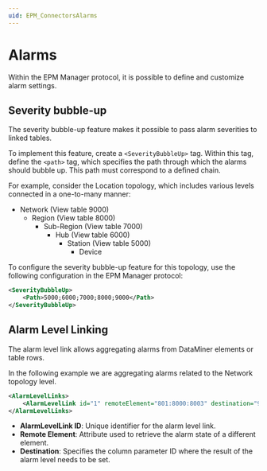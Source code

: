 ```yaml
---
uid: EPM_ConnectorsAlarms
---
```


# Alarms

Within the EPM Manager protocol, it is possible to define and customize alarm settings.

## Severity bubble-up

The severity bubble-up feature makes it possible to pass alarm severities to linked tables.

To implement this feature, create a `<SeverityBubbleUp>` tag. Within this tag, define the `<path>` tag, which specifies the path through which the alarms should bubble up. This path must correspond to a defined chain.

For example, consider the Location topology, which includes various levels connected in a one-to-many manner:

- Network (View table 9000)
  - Region (View table 8000)
    - Sub-Region (View table 7000)
      - Hub (View table 6000)
        - Station (View table 5000)
          - Device

To configure the severity bubble-up feature for this topology, use the following configuration in the EPM Manager protocol:

```xml
<SeverityBubbleUp>
    <Path>5000;6000;7000;8000;9000</Path>
</SeverityBubbleUp>
```

## Alarm Level Linking

The alarm level link allows aggregating alarms from DataMiner elements or table rows.

In the following example we are aggregating alarms related to the Network topology level.

```xml
<AlarmLevelLinks>
    <AlarmLevelLink id="1" remoteElement="801:8000:8003" destination="9001:DISPLAY_NOLINK:9001" />
</AlarmLevelLinks>
```

- **AlarmLevelLink ID**: Unique identifier for the alarm level link.
- **Remote Element**: Attribute used to retrieve the alarm state of a different element.
- **Destination**: Specifies the column parameter ID where the result of the alarm level needs to be set.
